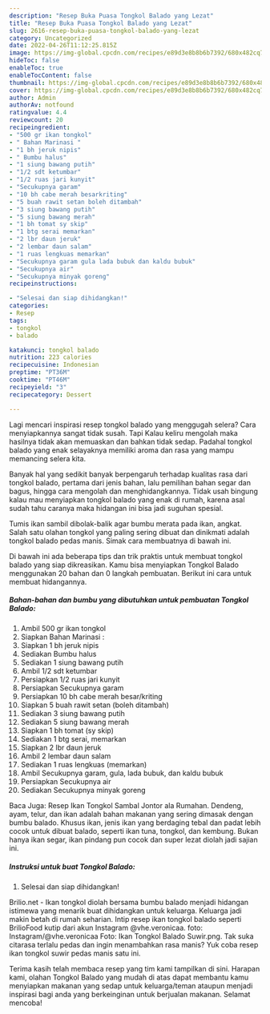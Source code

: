 ```yaml
---
description: "Resep Buka Puasa Tongkol Balado yang Lezat"
title: "Resep Buka Puasa Tongkol Balado yang Lezat"
slug: 2616-resep-buka-puasa-tongkol-balado-yang-lezat
category: Uncategorized
date: 2022-04-26T11:12:25.815Z
image: https://img-global.cpcdn.com/recipes/e89d3e8b8b6b7392/680x482cq70/tongkol-balado-foto-resep-utama.jpg
hideToc: false
enableToc: true
enableTocContent: false
thumbnail: https://img-global.cpcdn.com/recipes/e89d3e8b8b6b7392/680x482cq70/tongkol-balado-foto-resep-utama.jpg
cover: https://img-global.cpcdn.com/recipes/e89d3e8b8b6b7392/680x482cq70/tongkol-balado-foto-resep-utama.jpg
author: Admin
authorAv: notfound
ratingvalue: 4.4
reviewcount: 20
recipeingredient:
- "500 gr ikan tongkol"
- " Bahan Marinasi "
- "1 bh jeruk nipis"
- " Bumbu halus"
- "1 siung bawang putih"
- "1/2 sdt ketumbar"
- "1/2 ruas jari kunyit"
- "Secukupnya garam"
- "10 bh cabe merah besarkriting"
- "5 buah rawit setan boleh ditambah"
- "3 siung bawang putih"
- "5 siung bawang merah"
- "1 bh tomat sy skip"
- "1 btg serai memarkan"
- "2 lbr daun jeruk"
- "2 lembar daun salam"
- "1 ruas lengkuas memarkan"
- "Secukupnya garam gula lada bubuk dan kaldu bubuk"
- "Secukupnya air"
- "Secukupnya minyak goreng"
recipeinstructions:

- "Selesai dan siap dihidangkan!"
categories:
- Resep
tags:
- tongkol
- balado

katakunci: tongkol balado 
nutrition: 223 calories
recipecuisine: Indonesian
preptime: "PT36M"
cooktime: "PT46M"
recipeyield: "3"
recipecategory: Dessert

---
```



Lagi mencari inspirasi resep tongkol balado yang menggugah selera? Cara menyiapkannya sangat tidak susah. Tapi Kalau keliru mengolah maka hasilnya tidak akan memuaskan dan bahkan tidak sedap. Padahal tongkol balado yang enak selayaknya memiliki aroma dan rasa yang mampu memancing selera kita.


Banyak hal yang sedikit banyak berpengaruh terhadap kualitas rasa dari tongkol balado, pertama dari jenis bahan, lalu pemilihan bahan segar dan bagus, hingga cara mengolah dan menghidangkannya. Tidak usah bingung kalau mau menyiapkan tongkol balado yang enak di rumah, karena asal sudah tahu caranya maka hidangan ini bisa jadi suguhan spesial.

Tumis ikan sambil dibolak-balik agar bumbu merata pada ikan, angkat. Salah satu olahan tongkol yang paling sering dibuat dan dinikmati adalah tongkol balado pedas manis. Simak cara membuatnya di bawah ini.


Di bawah ini ada beberapa tips dan trik praktis untuk membuat tongkol balado yang siap dikreasikan. Kamu bisa menyiapkan Tongkol Balado menggunakan 20 bahan dan 0 langkah pembuatan. Berikut ini cara untuk membuat hidangannya.

<!--inarticleads1-->

##### Bahan-bahan dan bumbu yang dibutuhkan untuk pembuatan Tongkol Balado:

1. Ambil 500 gr ikan tongkol
1. Siapkan  Bahan Marinasi :
1. Siapkan 1 bh jeruk nipis
1. Sediakan  Bumbu halus
1. Sediakan 1 siung bawang putih
1. Ambil 1/2 sdt ketumbar
1. Persiapkan 1/2 ruas jari kunyit
1. Persiapkan Secukupnya garam
1. Persiapkan 10 bh cabe merah besar/kriting
1. Siapkan 5 buah rawit setan (boleh ditambah)
1. Sediakan 3 siung bawang putih
1. Sediakan 5 siung bawang merah
1. Siapkan 1 bh tomat (sy skip)
1. Sediakan 1 btg serai, memarkan
1. Siapkan 2 lbr daun jeruk
1. Ambil 2 lembar daun salam
1. Sediakan 1 ruas lengkuas (memarkan)
1. Ambil Secukupnya garam, gula, lada bubuk, dan kaldu bubuk
1. Persiapkan Secukupnya air
1. Sediakan Secukupnya minyak goreng


Baca Juga: Resep Ikan Tongkol Sambal Jontor ala Rumahan. Dendeng, ayam, telur, dan ikan adalah bahan makanan yang sering dimasak dengan bumbu balado. Khusus ikan, jenis ikan yang berdaging tebal dan padat lebih cocok untuk dibuat balado, seperti ikan tuna, tongkol, dan kembung. Bukan hanya ikan segar, ikan pindang pun cocok dan super lezat diolah jadi sajian ini. 

<!--inarticleads2-->

##### Instruksi untuk buat Tongkol Balado:


1. Selesai dan siap dihidangkan!

Brilio.net - Ikan tongkol diolah bersama bumbu balado menjadi hidangan istimewa yang menarik buat dihidangkan untuk keluarga. Keluarga jadi makin betah di rumah seharian. Intip resep ikan tongkol balado seperti BrilioFood kutip dari akun Instagram @vhe.veronicaa. foto: Instagram/@vhe.veronicaa Foto: Ikan Tongkol Balado Suwir.png. Tak suka citarasa terlalu pedas dan ingin menambahkan rasa manis? Yuk coba resep ikan tongkol suwir pedas manis satu ini. 

Terima kasih telah membaca resep yang tim kami tampilkan di sini. Harapan kami, olahan Tongkol Balado yang mudah di atas dapat membantu kamu menyiapkan makanan yang sedap untuk keluarga/teman ataupun menjadi inspirasi bagi anda yang berkeinginan untuk berjualan makanan. Selamat mencoba!
